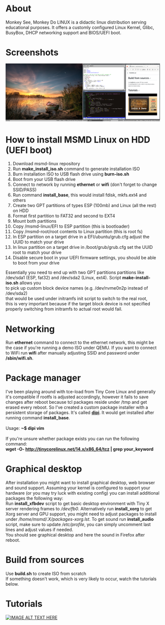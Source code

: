 # About
Monkey See, Monkey Do LINUX is a didactic linux distribution serving
educational purposes. It offers a customly configured Linux Kernel,
Glibc, BusyBox, DHCP networking support and BIOS/UEFI boot.

# Screenshots
[![IMAGE ALT TEXT HERE](https://raw.githubusercontent.com/maksimKorzh/msmd-linux/main/scr.png)](https://www.youtube.com/watch?v=EVTw4YqPdKA)

# How to install MSMD Linux on HDD (UEFI boot)
1. Download msmd-linux repository
2. Run **make_install_iso.sh** command to generate installation ISO
3. Burn installation ISO to USB flash drive using **burn-iso.sh**
4. Boot from your USB flash drive
5. Connect to network by running **ethernet** or **wifi** (don't forget to change SSID/PASS)
6. Run command **install_base**, this would install fdisk, mkfs.ext4 and others
7. Create two GPT partitions of types ESP (100mb) and Linux (all the rest) on HDD
8. Format first partition to FAT32 and second to EXT4
9. Mount both partitions
10. Copy /msmd-linux/EFI to ESP partition (this is bootloader)
11. Copy /msmd-root/root contents to Linux partition (this is root fs)
12. In ESP partition on a target drive in a EFI/ubuntu/grub.cfg adjust the UUID to match your drive
13. In linux partition on a target drive in /boot/grub/grub.cfg set the UUID root to match your drive
14. Disable secure boot in your UEFI firmware settings, you should be able to boot from your drive

Essentially you need to end up with two GPT partitions partitions like<br>
/dev/sda1 (ESP, fat32) and /dev/sda2 (Linux, ext4). Script **make-install-iso.sh** allows you<br>
to pick up custom block device names (e.g. /dev/nvme0n2p instead of /dev/sda2)<br>
that would be used under initramfs init script to switch to the real root,<br>
this is very important because if the target block device is not specified<br>
properly switching from initramfs to actual root would fail.

# Networking
Run **ethernet** command to connect to the ethernet network, this might
be the case if you're running a demo ISO under QEMU. If you want to connect
to WiFi run **wifi** after manually adjusting SSID and password under **/sbin/wifi.sh**.

# Package manager
I've been playing around with tce-load from Tiny Core Linux and generally it's
compatible if rootfs is adjusted accordingly, however it fails to save changes
after reboot because tcl packages reside under /tmp and get erased every reboot.
So I've created a custom package installer with a persistent storage of packages.
It's called <a href="https://github.com/maksimKorzh/dipi">**dipi**</a>.
It would get installed after running command **install_base**.
<br>
<br>
Usage: **~$ dipi vim**<br>
<br>
If you're unsure whether package exists you can run the following command:<br>
**wget -O- http://tinycorelinux.net/14.x/x86_64/tcz | grep your_keyword**

# Graphical desktop
After installation you might want to install graphical desktop,
web browser and sound support. Assuming your kernel is configured
to support your hardware (or you may try luck with existing config)
you can install additional packages the following way:<br>
Run **install_xfbdev** script to get basic desktop environment with Tiny X server rendering frames to */dev/fb0*.
Alternatively run **install_xorg** to get Xorg server and GPU support, you might need to adjust packages to install
under */home/msmd/.X/packages-xorg.lst*. To get sound run **install_audio** script, make sure to update */etc/profile*,
you can simply uncomment last lines and adjust values if needed.<br>
You should see graphical desktop and here the sound in Firefox after reboot.

# Build from sources
Use **build.sh** to create ISO from scratch<br>
If something doesn't work, which is very likely to occur, 
watch the tutorials below.

# Tutorials
[![IMAGE ALT TEXT HERE](https://img.youtube.com/vi/DAXVgdpe7HE/0.jpg)](https://www.youtube.com/watch?v=DAXVgdpe7HE&list=PLLfIBXQeu3aZuc_0xTE2dY3juntHF5xJY&index=2)
